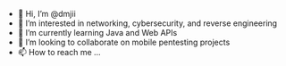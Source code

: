 - 👋 Hi, I’m @dmjii
- 👀 I’m interested in networking, cybersecurity, and reverse engineering
- 🌱 I’m currently learning Java and Web APIs
- 💞️ I’m looking to collaborate on mobile pentesting projects
- 📫 How to reach me ...

<!---
dmjii/dmjii is a ✨ special ✨ repository because its `README.md` (this file) appears on your GitHub profile.
You can click the Preview link to take a look at your changes.
--->
